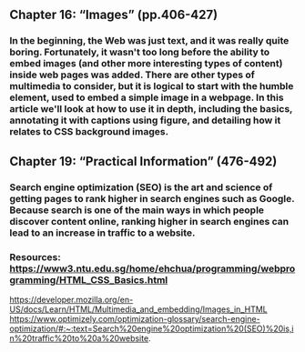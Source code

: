 ## Chapter 16: “Images” (pp.406-427)

### In the beginning, the Web was just text, and it was really quite boring. Fortunately, it wasn't too long before the ability to embed images (and other more interesting types of content) inside web pages was added. There are other types of multimedia to consider, but it is logical to start with the humble <img> element, used to embed a simple image in a webpage. In this article we'll look at how to use it in depth, including the basics, annotating it with captions using figure, and detailing how it relates to CSS background images.


## Chapter 19: “Practical Information” (476-492)

### Search engine optimization (SEO) is the art and science of getting pages to rank higher in search engines such as Google. Because search is one of the main ways in which people discover content online, ranking higher in search engines can lead to an increase in traffic to a website.


### Resources: https://www3.ntu.edu.sg/home/ehchua/programming/webprogramming/HTML_CSS_Basics.html
https://developer.mozilla.org/en-US/docs/Learn/HTML/Multimedia_and_embedding/Images_in_HTML
https://www.optimizely.com/optimization-glossary/search-engine-optimization/#:~:text=Search%20engine%20optimization%20(SEO)%20is,in%20traffic%20to%20a%20website.

